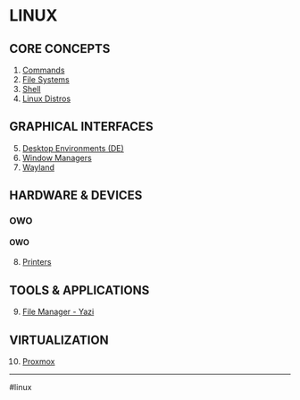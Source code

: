 # LINUX

## CORE CONCEPTS

1. [Commands](linux_commands.md)
2. [File Systems](linux_file_systems.md)
3. [Shell](linux_shell.md)
4. [Linux Distros](linux_distros.md)

## GRAPHICAL INTERFACES

5. [Desktop Environments (DE)](linux_de.md)
6. [Window Managers](linux_window_managers.md)
7. [Wayland](wayland/wayland.md)

## HARDWARE & DEVICES
### OWO
#### OWO


8. [Printers](linux_printers.md)

## TOOLS & APPLICATIONS

9. [File Manager - Yazi](yazi/yazi.md)

## VIRTUALIZATION

10. [Proxmox](PROXMOX.md)

- - -
#linux